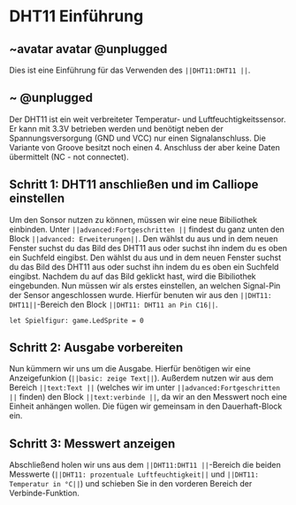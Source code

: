 # DHT11 Einführung
## ~avatar avatar @unplugged

Dies ist eine Einführung für das Verwenden des ``||DHT11:DHT11 ||``. 


## ~ @unplugged
Der DHT11 ist ein weit verbreiteter Temperatur- und Luftfeuchtigkeitssensor. 
Er kann mit 3.3V betrieben werden und benötigt neben der Spannungsversorgung (GND und VCC) nur einen Signalanschluss.
Die Variante von Groove besitzt noch einen 4. Anschluss der aber keine Daten übermittelt (NC - not connectet).

## Schritt 1: DHT11 anschließen und im Calliope einstellen
Um den Sonsor nutzen zu können, müssen wir eine neue Bibiliothek einbinden. 
Unter ``||advanced:Fortgeschritten ||`` findest du ganz unten den Block ``||advanced: Erweiterungen||``. 
Den wählst du aus und in dem neuen Fenster suchst du das Bild des DHT11 aus oder suchst ihn indem du es oben ein Suchfeld eingibst. 
Den wählst du aus und in dem neuen Fenster suchst du das Bild des DHT11 aus oder suchst ihn indem du es oben ein Suchfeld eingibst. 
Nachdem du auf das Bild geklickt hast, wird die Bibiliothek eingebunden.
Nun müssen wir als erstes einstellen, an welchen Signal-Pin der Sensor angeschlossen wurde. Hierfür benuten wir aus den ``||DHT11: DHT11||``-Bereich den Block ``||DHT11: DHT11 an Pin C16||``. 

```blocks
let Spielfigur: game.LedSprite = 0

```

## Schritt 2: Ausgabe vorbereiten
Nun kümmern wir uns um die Ausgabe. Hierfür benötigen wir eine Anzeigefunkion (``||basic: zeige Text||``). 
Außerdem nutzen wir aus dem Bereich ``||text:Text ||`` (welches wir im unter ``||advanced:Fortgeschritten ||`` finden) den Block ``||text:verbinde ||``, 
da wir an den Messwert noch eine Einheit anhängen wollen. Die fügen wir gemeinsam in den Dauerhaft-Block ein.

## Schritt 3: Messwert anzeigen
Abschließend holen wir uns aus dem ``||DHT11:DHT11 ||``-Bereich die beiden Messwerte (``||DHT11: prozentuale Luftfeuchtigkeit||`` und ``||DHT11: Temperatur in °C||``) und schieben Sie in den vorderen Bereich der Verbinde-Funktion.